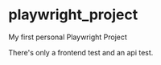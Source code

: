 # playwright_project
My first personal Playwright Project

There's only a frontend test and an api test.
